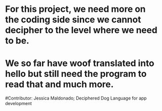 # For this project, we need more on the coding side since we cannot decipher to the level where we need to be. 
# We so far have woof translated into hello but still need the program to read that and much more.

#Contributor: Jessica Maldonado; Deciphered Dog Language for app development 

